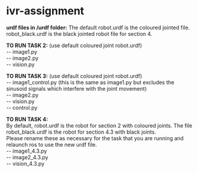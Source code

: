 # ivr-assignment

**urdf files in /urdf folder:** The default robot.urdf is the coloured jointed file. robot_black.urdf is the black jointed robot file for section 4.

**TO RUN TASK 2:**  (use default coloured joint robot.urdf)   
-- image1.py  
-- image2.py  
-- vision.py  

**TO RUN TASK 3:**  (use default coloured joint robot.urdf)  
-- image1_control.py    (this is the same as image1.py but excludes the sinusoid signals which interfere with the joint movement)  
-- image2.py  
-- vision.py  
-- control.py  
  
**TO RUN TASK 4:**  
By default, robot.urdf is the robot for section 2 with coloured joints. The file robot_black.urdf is the robot for section 4.3 with black joints.  
Please rename these as necessary for the task that you are running and relaunch ros to use the new urdf file.  
-- image1_4.3.py  
-- image2_4.3.py  
-- vision_4.3.py  
  
